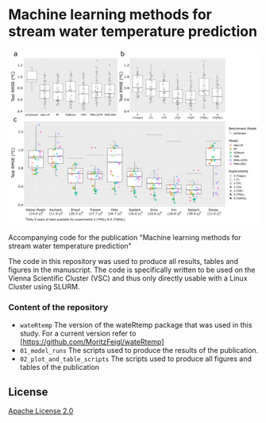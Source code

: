 # Machine learning methods for stream water temperature prediction

<p align="center">
  <img width="700" src="https://github.com/MoritzFeigl/ML_methods_for_stream_water_temperature_prediction/blob/main/readme_figure.png">
</p>

Accompanying code for the publication "Machine learning methods for stream water temperature prediction"

The code in this repository was used to produce all results, tables and figures in the manuscript. The code is specifically written to be used on the Vienna Scientific Cluster (VSC) and thus only directly usable with a Linux Cluster using SLURM. 


### Content of the repository

- `wateRtemp` The version of the wateRtemp package that was used in this study. For a current version refer to [https://github.com/MoritzFeigl/wateRtemp]
- `01_model_runs` The scripts used to produce the results of the publication.
- `02_plot_and_table_scripts` The scripts used to produce all figures and tables of the publication

## License

[Apache License 2.0](https://github.com/MoritzFeigl/ML_methods_for_stream_water_temperature_prediction/blob/main/LICENSE.md)
